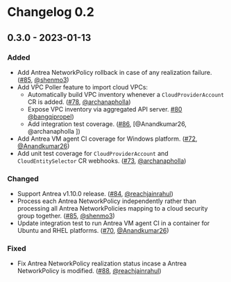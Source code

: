 # Changelog 0.2

## 0.3.0 - 2023-01-13

### Added

- Add Antrea NetworkPolicy rollback in case of any realization failure. ([#85](https://github.com/antrea-io/nephe/pull/85), [@shenmo3])
- Add VPC Poller feature to import cloud VPCs:
  * Automatically build VPC inventory whenever a `CloudProviderAccount` CR is added. ([#78](https://github.com/antrea-io/nephe/pull/78), [@archanapholla])
  * Expose VPC inventory via aggregated API server. [#80](https://github.com/antrea-io/nephe/pull/80) [@bangqipropel])
  * Add integration test coverage. ([#86](https://github.com/antrea-io/nephe/pull/86), [@Anandkumar26, @archanapholla ])
- Add Antrea VM agent CI coverage for Windows platform. ([#72](https://github.com/antrea-io/nephe/pull/72), [@Anandkumar26])
- Add unit test coverage for `CloudProviderAccount` and `CloudEntitySelector` CR webhooks. ([#73](https://github.com/antrea-io/nephe/pull/73), [@archanapholla])

### Changed

- Support Antrea v1.10.0 release. ([#84](https://github.com/antrea-io/nephe/pull/84), [@reachjainrahul])
- Process each Antrea NetworkPolicy independently rather than processing all Antrea NetworkPolicies mapping to a cloud security group together. ([#85](https://github.com/antrea-io/nephe/pull/85), [@shenmo3])
- Update integration test to run Antrea VM agent CI in a container for Ubuntu and RHEL platforms. ([#70](https://github.com/antrea-io/nephe/pull/70), [@Anandkumar26])

### Fixed

- Fix Antrea NetworkPolicy realization status incase a Antrea NetworkPolicy is modified. ([#88](https://github.com/antrea-io/nephe/pull/88), [@reachjainrahul])

[@Anandkumar26]: https://github.com/Anandkumar26
[@archanapholla]: https://github.com/archanapholla
[@bangqipropel]: https://github.com/bangqipropel
[@reachjainrahul]: https://github.com/reachjainrahul
[@shenmo3]: https://github.com/shenmo3
